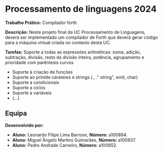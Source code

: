 # Processamento de linguagens 2024
**Trabalho Prático:** Compilador forth

**Descrição:** Neste projeto final da UC Processamento de Linguagens, deverá ser implementado um compilador de Forth que deverá gerar código para a máquina virtual criada no contexto desta UC.

**Tarefas:**
Suporte a todas as expressões aritméticas: soma, adição, subtração, divisão, resto da divisão inteira, potência, agrupamento e prioridade com parêntesis curvos
- Suporte à criação de funções
- Suporte ao printde carateres e strings (., ." string", emit, char)
- Suporte a condicionais
- Suporte a ciclos
- Suporte a variáveis
- (...)

## Equipa
**Desenvolvido por:** 
- **Aluno:** Leonardo Filipe Lima Barroso, **Número:** a100894.
- **Aluno:** Miguel Ângelo Martins Guimarães, **Número:** a100837.
- **Aluno:** Pedro Andrade Carneiro, **Número:** a100652.